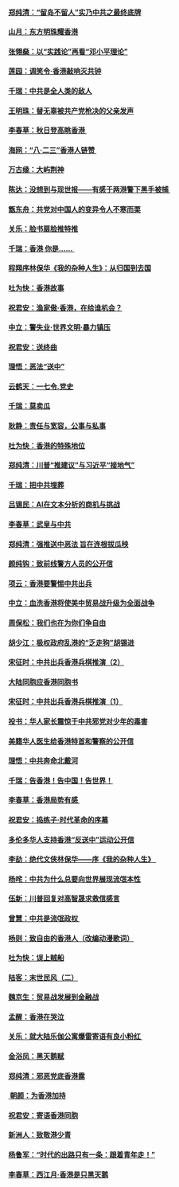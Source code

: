 #### [郑纯清：“留岛不留人”实乃中共之最终底牌](../pages/nsc993/n11476160.md?t=08252122) 
#### [山月：东方明珠耀香港](../pages/nsc993/n11476077.md?t=08252122) 
#### [张翎燊：以“实践论”再看“邓小平理论”](../pages/nsc993/n11475733.md?t=08252122) 
#### [莲园：调笑令‧香港敲响灭共钟](../pages/nsc993/n11475723.md?t=08252122) 
#### [千瑞：中共是全人类的敌人](../pages/nsc993/n11475329.md?t=08252122) 
#### [王明珠：替无辜被共产党枪决的父亲发声](../pages/nsc993/n11474570.md?t=08252122) 
#### [李春草：秋日登高眺香港 ](../pages/nsc993/n11474491.md?t=08252122) 
#### [海网：“八·二三”香港人链赞 ](../pages/nsc993/n11474538.md?t=08252122) 
#### [万古缘：大屿荆神](../pages/nsc993/n11474401.md?t=08252122) 
#### [陈达：没想到与现世报——有感于两港警下黑手被捕 ](../pages/nsc993/n11472557.md?t=08252122) 
#### [甑东舟：共党对中国人的变异令人不寒而栗](../pages/nsc993/n11472496.md?t=08252122) 
#### [关乐：脸书扇脸推特推](../pages/nsc993/n11472488.md?t=08252122) 
#### [千瑞：香港  你是…… ](../pages/nsc993/n11472459.md?t=08252122) 
#### [程翔序林保华《我的杂种人生》：从归国到去国](../pages/nsc993/n11472369.md?t=08252122) 
#### [吐为快：香港故事](../pages/nsc993/n11471931.md?t=08252122) 
#### [祝君安：渔家傲‧香港，在给谁机会？](../pages/nsc993/n11469718.md?t=08252122) 
#### [中立：警失业‧世界文明‧暴力镇压](../pages/nsc993/n11467566.md?t=08252122) 
#### [祝君安：送终曲](../pages/nsc993/n11467546.md?t=08252122) 
#### [理悟：恶法“送中”](../pages/nsc993/n11467290.md?t=08252122) 
#### [云鹤天：一七令.党史](../pages/nsc993/n11464122.md?t=08252122) 
#### [千瑞：莫卖瓜](../pages/nsc993/n11463014.md?t=08252122) 
#### [耿静：责任与宽容，公事与私事](../pages/nsc993/n11462810.md?t=08252122) 
#### [吐为快：香港的特殊地位](../pages/nsc993/n11462562.md?t=08252122) 
#### [郑纯清：川普“推建议”与习近平“接地气”](../pages/nsc993/n11461683.md?t=08252122) 
#### [千瑞：把中共埋葬](../pages/nsc993/n11461658.md?t=08252122) 
#### [吕锡民：AI在文本分析的商机与挑战](../pages/nsc993/n11460607.md?t=08252122) 
#### [李春草：武皇与中共](../pages/nsc993/n11460589.md?t=08252122) 
#### [郑纯清：强推送中恶法 旨在连根拔瓜秧](../pages/nsc993/n11460526.md?t=08252122) 
#### [颜纯钩：致前线警方人员的公开信](../pages/nsc993/n11459564.md?t=08252122) 
#### [项云：香港要警惕中共出兵](../pages/nsc993/n11459530.md?t=08252122) 
#### [中立：血洗香港将使美中贸易战升级为全面战争](../pages/nsc993/n11459717.md?t=08252122) 
#### [周保松：我们也在为你们争自由](../pages/nsc993/n11459087.md?t=08252122) 
#### [胡少江：极权政府乱港的“乏走狗”胡锡进](../pages/nsc993/n11459051.md?t=08252122) 
#### [宋征时：中共出兵香港兵棋推演（2）](../pages/nsc993/n11458306.md?t=08252122) 
#### [大陆同胞应香港同胞书](../pages/nsc993/n11457241.md?t=08252122) 
#### [宋征时：中共出兵香港兵棋推演（1）](../pages/nsc993/n11455979.md?t=08252122) 
#### [投书：华人家长震惊于中共邪党对少年的毒害](../pages/nsc993/n11454664.md?t=08252122) 
#### [美籍华人医生给香港特首和警察的公开信](../pages/nsc993/n11454599.md?t=08252122) 
#### [理悟：中共奔命北戴河](../pages/nsc993/n11454254.md?t=08252122) 
#### [千瑞：告香港！告中国！告世界！](../pages/nsc993/n11452639.md?t=08252122) 
#### [李春草：香港局势有感 ](../pages/nsc993/n11452364.md?t=08252122) 
#### [祝君安：捣练子‧时代革命的序幕](../pages/nsc993/n11452353.md?t=08252122) 
#### [多伦多华人支持香港“反送中”运动公开信](../pages/nsc993/n11452323.md?t=08252122) 
#### [李劼：绝代文侠林保华——序《我的杂种人生》 ](../pages/nsc993/n11452282.md?t=08252122) 
#### [杨咤：中共为什么总要向世界展现流氓本性](../pages/nsc993/n11448899.md?t=08252122) 
#### [伍新：川普回复对高智晟求救信感言](../pages/nsc993/n11448808.md?t=08252122) 
#### [曾慧：中共是流氓政权 ](../pages/nsc993/n11447277.md?t=08252122) 
#### [杨则：致自由的香港人（改编动漫歌词）](../pages/nsc993/n11447253.md?t=08252122) 
#### [吐为快：误上贼船](../pages/nsc993/n11447241.md?t=08252122) 
#### [陆客：末世民风（二）](../pages/nsc993/n11447032.md?t=08252122) 
#### [魏京生：贸易战发展到金融战](../pages/nsc993/n11446827.md?t=08252122) 
#### [孟醒：香港在哭泣](../pages/nsc993/n11445586.md?t=08252122) 
#### [关乐：就大陆乐伽公寓爆雷寄语有良小粉红 ](../pages/nsc993/n11445344.md?t=08252122) 
#### [金浴凤：黑天鹅赋](../pages/nsc993/n11445105.md?t=08252122) 
#### [郑纯清：邪恶党底香港露](../pages/nsc993/n11444937.md?t=08252122) 
#### [ 朝颜：为香港加持](../pages/nsc993/n11444414.md?t=08252122) 
#### [祝君安：寄语香港同胞](../pages/nsc993/n11443350.md?t=08252122) 
#### [新洲人：致敬港少青](../pages/nsc993/n11441897.md?t=08252122) 
#### [杨鲁军：“时代的出路只有一条：跟着青年走！”](../pages/nsc993/n11441859.md?t=08252122) 
#### [李春草：西江月‧香港是只黑天鹅](../pages/nsc993/n11441829.md?t=08252122) 
